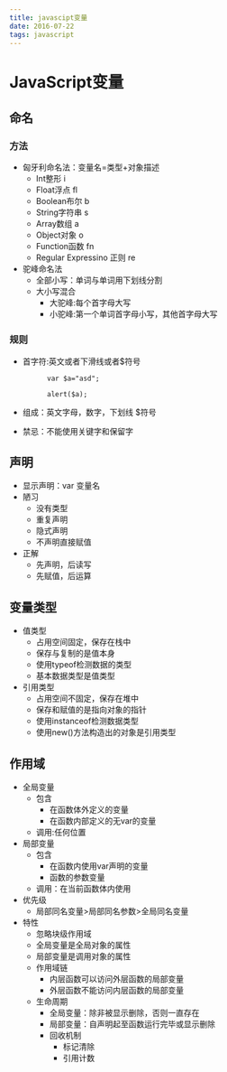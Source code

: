 ```yaml
---
title: javascipt变量
date: 2016-07-22
tags: javascript
---
```


# JavaScript变量
## 命名
### 方法	
 - 匈牙利命名法：变量名=类型+对象描述
	 - Int整形 i
	 - Float浮点 fl
	 - Boolean布尔 b
	 - String字符串 s
	 - Array数组	a
	 - Object对象 o
	 - Function函数 fn
	 - Regular Expressino 正则  re
 - 驼峰命名法
	 - 全部小写：单词与单词用下划线分割
	 - 大小写混合
		 - 大驼峰:每个首字母大写
		 - 小驼峰:第一个单词首字母小写，其他首字母大写

### 规则
 - 首字符:英文或者下滑线或者$符号

			 var $a="asd";

			 alert($a);

 - 组成：英文字母，数字，下划线 $符号
 - 禁忌：不能使用关键字和保留字
 
## 声明
 - 显示声明：var 变量名
 - 陋习
	 - 没有类型
	 - 重复声明
	 - 隐式声明
	 - 不声明直接赋值
 - 正解
	 - 先声明，后读写
	 - 先赋值，后运算

##  变量类型
 -  值类型
	 -  占用空间固定，保存在栈中
	 -  保存与复制的是值本身
	 -  使用typeof检测数据的类型
	 -  基本数据类型是值类型
 -  引用类型
	 -  占用空间不固定，保存在堆中
	 -  保存和赋值的是指向对象的指针
	 -  使用instanceof检测数据类型
	 -  使用new()方法构造出的对象是引用类型

## 作用域
 - 全局变量
	 - 包含
		 - 在函数体外定义的变量
		 - 在函数内部定义的无var的变量
	 - 调用:任何位置
 - 局部变量
	 - 包含
		 - 在函数内使用var声明的变量
		 - 函数的参数变量
	 - 调用：在当前函数体内使用
 - 优先级
	 - 局部同名变量>局部同名参数>全局同名变量
 - 特性
	 - 忽略块级作用域
	 - 全局变量是全局对象的属性
	 - 局部变量是调用对象的属性
	 - 作用域链
		 - 内层函数可以访问外层函数的局部变量
		 - 外层函数不能访问内层函数的局部变量
	 - 生命周期
		 - 全局变量：除非被显示删除，否则一直存在
		 - 局部变量：自声明起至函数运行完毕或显示删除
		 - 回收机制
			 - 标记清除
			 - 引用计数

